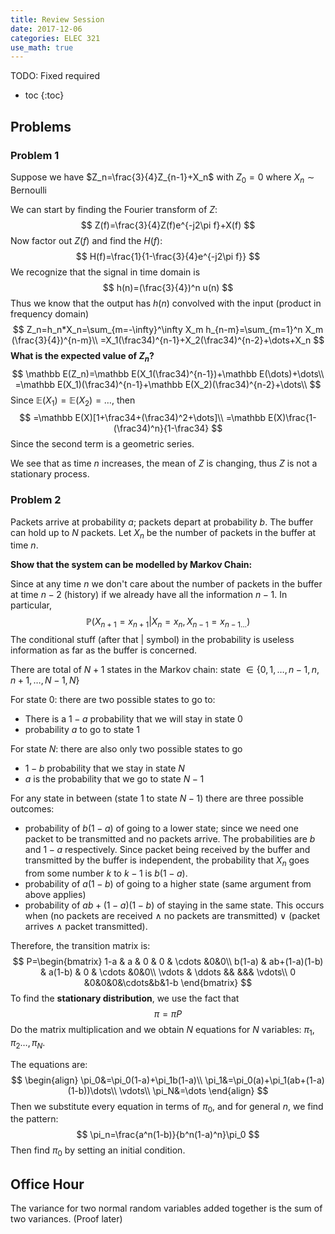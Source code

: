 ```yaml
---
title: Review Session
date: 2017-12-06
categories: ELEC 321
use_math: true
---
```


TODO: Fixed required

- toc
{:toc}

## Problems

### Problem 1

Suppose we have $Z_n=\frac{3}{4}Z_{n-1}+X_n$ with $Z_0=0$ where $X_n\sim \text{Bernoulli}$

We can start by finding the Fourier transform of $Z$:
$$
Z(f)=\frac{3}{4}Z(f)e^{-j2\pi f}+X(f)
$$
Now factor out $Z(f)$ and find the $H(f)$:
$$
H(f)=\frac{1}{1-\frac{3}{4}e^{-j2\pi f}}
$$
We recognize that the signal in time domain is
$$
h(n)=(\frac{3}{4})^n u(n)
$$
Thus we know that the output has $h(n)$ convolved with the input (product in frequency domain)
$$
Z_n=h_n*X_n=\sum_{m=-\infty}^\infty X_m h_{n-m}=\sum_{m=1}^n X_m (\frac{3}{4})^{n-m}\\
=X_1(\frac34)^{n-1}+X_2(\frac34)^{n-2}+\dots+X_n
$$
**What is the expected value of $Z_n$?**
$$
\mathbb E(Z_n)=\mathbb E(X_1(\frac34)^{n-1})+\mathbb E(\dots)+\dots\\
=\mathbb E(X_1)(\frac34)^{n-1}+\mathbb E(X_2)(\frac34)^{n-2}+\dots\\
$$
Since $\mathbb E(X_1)=\mathbb E(X_2)=\dots$, then
$$
=\mathbb E(X)[1+\frac34+(\frac34)^2+\dots]\\
=\mathbb E(X)\frac{1-(\frac34)^n}{1-\frac34}
$$
Since the second term is a geometric series.

We see that as time $n$ increases, the mean of $Z$ is changing, thus $Z$ is not a stationary process.



### Problem 2

Packets arrive at probability $a$; packets depart at probability $b$. The buffer can hold up to $N$ packets. Let $X_n$ be the number of packets in the buffer at time $n$.

**Show that the system can be modelled by Markov Chain:**

Since at any time $n$ we don't care about the number of packets in the buffer at time $n-2$ (history) if we already have all the information $n-1$. In particular,
$$
\mathbb P(X_{n+1}=x_{n+1}|X_n=x_n, X_{n-1}=x_{n-1\dots})
$$
The conditional stuff (after that $|$ symbol) in the probability is useless information as far as the buffer is concerned.

There are total of $N+1$ states in the Markov chain: state $\in\{0,1,\dots,n-1,n,n+1,\dots,N-1, N\}$

For state 0: there are two possible states to go to:

- There is a $1-a$ probability that we will stay in state 0
- probability $a$ to go to state 1

For state $N$: there are also only two possible states to go

- $1-b$ probability that we stay in state $N$
- $a$ is the probability that we go to state $N-1$

For any state in between (state 1 to state $N-1$) there are three possible outcomes:

- probability of $b(1-a)$ of going to a lower state; since we need one packet to be transmitted and no packets arrive. The probabilities are $b$ and $1-a$ respectively. Since packet being received by the buffer and transmitted by the buffer is independent, the probability that $X_n$ goes from some number $k$ to $k-1$ is $b(1-a)$.
- probability of $a(1-b)$ of going to a higher state (same argument from above applies)
- probability of $ab+(1-a)(1-b)$ of staying in the same state. This occurs when (no packets are received $\wedge$ no packets are transmitted) $\vee$ (packet arrives $\wedge$ packet transmitted).

Therefore, the transition matrix is:
$$
P=\begin{bmatrix}
1-a & a & 0  & 0 & \cdots &0&0\\
b(1-a) & ab+(1-a)(1-b) & a(1-b) & 0 & \cdots &0&0\\
\vdots	& \ddots && &&& \vdots\\
0 &0&0&0&\cdots&b&1-b
\end{bmatrix}
$$
To find the **stationary distribution**, we use the fact that 
$$
\pi=\pi P
$$
Do the matrix multiplication and we obtain $N$ equations for $N$ variables: $\pi_1,\pi_2\dots, \pi_N$.

The equations are:
$$
\begin{align}
\pi_0&=\pi_0(1-a)+\pi_1b(1-a)\\
\pi_1&=\pi_0(a)+\pi_1(ab+(1-a)(1-b))\dots\\
\vdots\\
\pi_N&=\dots
\end{align}
$$
Then we substitute every equation in terms of $\pi_0$, and for general $n$, we find the pattern: 
$$
\pi_n=\frac{a^n(1-b)}{b^n(1-a)^n}\pi_0
$$
Then find $\pi_0$ by setting an initial condition.



## Office Hour

The variance for two normal random variables added together is the sum of two variances. (Proof later)
















